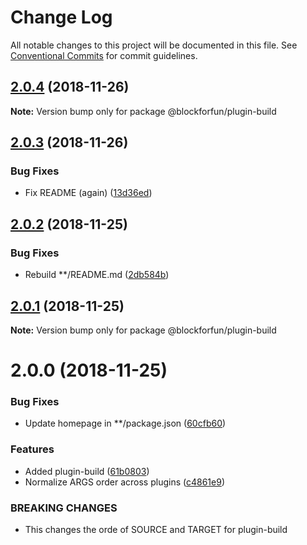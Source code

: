 # Change Log

All notable changes to this project will be documented in this file.
See [Conventional Commits](https://conventionalcommits.org) for commit guidelines.

## [2.0.4](https://github.com/blockforfun/cli/compare/@blockforfun/plugin-build@2.0.3...@blockforfun/plugin-build@2.0.4) (2018-11-26)

**Note:** Version bump only for package @blockforfun/plugin-build





## [2.0.3](https://github.com/blockforfun/cli/compare/@blockforfun/plugin-build@2.0.2...@blockforfun/plugin-build@2.0.3) (2018-11-26)


### Bug Fixes

* Fix README (again) ([13d36ed](https://github.com/blockforfun/cli/commit/13d36ed))






## [2.0.2](https://github.com/blockforfun/cli/compare/@blockforfun/plugin-build@2.0.1...@blockforfun/plugin-build@2.0.2) (2018-11-25)


### Bug Fixes

* Rebuild **/README.md ([2db584b](https://github.com/blockforfun/cli/commit/2db584b))






## [2.0.1](https://github.com/blockforfun/cli/compare/@blockforfun/plugin-build@2.0.0...@blockforfun/plugin-build@2.0.1) (2018-11-25)

**Note:** Version bump only for package @blockforfun/plugin-build






# 2.0.0 (2018-11-25)


### Bug Fixes

* Update homepage in **/package.json ([60cfb60](https://github.com/blockforfun/cli/commit/60cfb60))


### Features

* Added plugin-build ([61b0803](https://github.com/blockforfun/cli/commit/61b0803))
* Normalize ARGS order across plugins ([c4861e9](https://github.com/blockforfun/cli/commit/c4861e9))


### BREAKING CHANGES

* This changes the orde of SOURCE and TARGET for plugin-build
